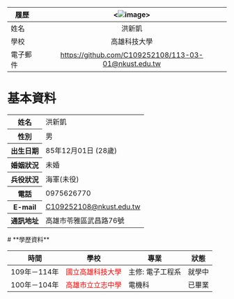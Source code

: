 |      履歷        |<![image](https://github.com/C109252108/113-03-01/assets/161835219/264cfeeb-7634-4d8f-99ce-0bba09000aba)>|
| ---------------- |:-----------------------------:|
| 姓名             | 洪新凱                  |
| 學校             | 高雄科技大學                  |
| 電子郵件         | https://github.com/C109252108/113-03-01@nkust.edu.tw          |

#  **基本資料**
<table>
  <tr>
    <th>姓名</th>
    <td>洪新凱</td>
  </tr>
  <tr>
     <th>性別</th>
    <td>男</td>
  </tr>
  
   <th>出生日期</th>
    <td>85年12月01日 (28歲)</td>
  </tr>
  <tr>
    <th>婚姻狀況</th>
    <td>未婚</td>
  </tr>
  <tr>
    <th>兵役狀況</th>
    <td>海軍(未役)</td>
  </tr>
  <tr>
    <th>電話</th>
    <td>0975626770</td>
    </tr>
  <tr>
    <th>E-mail</th>
    <td><a href="mailto:C109252108@nkust.edu.tw">C109252108@nkust.edu.tw</a></td>
  </tr>
  <tr>
    <th>通訊地址</th>
    <td>高雄市苓雅區武昌路76號</td>
  </tr>
</table>
# **學歷資料**

| 時間| 學校 | 專業 | 狀態 |
|----------------|------------------------------------------------|-------------------------------------|----------|
| 109年－114年 | <span style="color: red;">國立高雄科技大學</span> | 主修: 電子工程系 | 就學中   |
| 100年－104年  | <span style="color: red;">高雄市立立志中學</span> | 電機科  |已畢業   |
